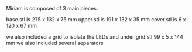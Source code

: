 Miriam is composed of 3 main pieces:

base.stl is 275 x 132 x 75 mm 
upper.stl is 191 x 132 x 35 mm
cover.stl is 6 x 120 x 67 mm

we also included a grid to isolate the LEDs and under grid.stl 99 x 5 x 144 mm
we also included several separators

